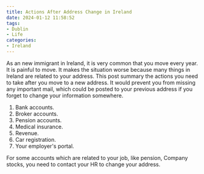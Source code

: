 ```yaml
---
title: Actions After Address Change in Ireland
date: 2024-01-12 11:58:52
tags:
- Dublin
- Life
categories:
- Ireland
---
```


As an new immigrant in Ireland, it is very common that you move every year. It is painful to move. It makes the situation worse because many things in Ireland are related to your address. This post summary the actions you need to take after you move to a new address. It would prevent you from missing any important mail, which could be posted to your previous address if you forget to change your information somewhere.

1. Bank accounts.
2. Broker accounts.
3. Pension accounts.
4. Medical insurance.
5. Revenue.
6. Car registration.
7. Your employer's portal.

For some accounts which are related to your job, like pension, Company stocks, you need to contact your HR to change your address.